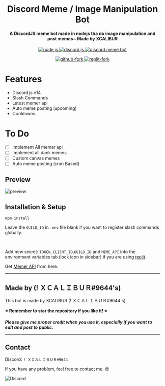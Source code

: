 <h1 align="center">
   Discord Meme / Image Manipulation Bot
</h1>
<h4 align="center">A DiscordJS meme bot made in nodejs tha do image manipulation and post memes~ Made by XCALIBUR</h4>

<p align="center">
<a href="https://nodejs.org/en/download/">
   <img src="https://img.shields.io/badge/node-16.16.x-brightgreen?style=for-the-badge" alt="node.js">
</a>

<a href="https://github.com/discordjs/discord.js/">
   <img src="https://img.shields.io/badge/discord.js-v14-blue?style=for-the-badge" alt="discord.js">
</a>

<a href="https://github.com/sabitahmad/DiscordMemeBot">
   <img src="https://img.shields.io/badge/version-latest-red?style=for-the-badge" alt="discord meme bot">
</a>

</p>


<p align="center">
   
<a href="https://github.com/sabitahmad/DiscordMemeBot/fork">
   <img src="https://img.shields.io/badge/Fork-github-blueviolet?logo=githubactions&logoColor=white&style=for-the-badge" alt="github-fork">
</a>
   
<a href="">
   <img src="https://img.shields.io/badge/Fork-Replit-white?logo=githubactions&logoColor=white&style=for-the-badge" alt="replit-fork">
</a>
   
</p>

# Features
- Discord js v14
- Slash Commands
- Latest memer api
- Auto meme posting (upcoming)
- Cooldowns

# To Do
- [ ] Implement All memer api
- [ ] Implement all dank memes
- [ ] Custom canvas memes
- [ ] Auto meme posting (cron Based)

## Preview
<img src="" alt="preview"/>

## Installation & Setup
```
npm install
```
Leave the `GUILD_ID` in `.env` file blank if you want to register slash commands globally.

<br />

Add new secret: `TOKEN`, `CLIENT_ID`,`GUILD_ID` and `MEME_API` into the environment variables tab (lock icon in sidebar) if you are using [replit](https://replit.com/). 

Get [Memer API](https://memer-api.live/discord) from here.

---
## Made by (! ＸＣＡＬＩＢＵＲ#9644's)
This bot is made by XCALIBUR (! ＸＣＡＬＩＢＵＲ#9644's)

**⭐ Remember to star the repository if you like it! ⭐**

_**Please give me proper credit when you use it, especially if you want to edit and post to public.**_

---

## Contact
Discord: `! ＸＣＡＬＩＢＵＲ#9644`

If you have any problem, feel free to contact me. 😉

<img src="https://discord.c99.nl/widget/theme-1/513571451903803403.png" alt="Discord"/>
